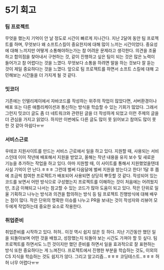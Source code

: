 # 5기 회고

### 팀 프로젝트

무엇을 했는지 기억이 안 날 정도로 시간이 빠르게 지나간다. 지난 2달여 동안 팀 프로젝트를 하며, 무엇보다 왜 소프트스킬이 중요한지에 대해 많이 느끼는 시간이었다. 중요성에 대해
느끼지만 어떻게 소통해야하는가는 참 어려운 문제라고 생각한다. 의견을 조율하고 합의점을 찾아내서 구현하는 것, 같이 진행하고 싶은 팀이 되는 것은 많은 노력이 들어가고 참 어렵다는
것을 느꼈다. 무엇보다 소통을 하려면 말을 하는 것보다 잘 듣는 것이 제일 중요하다는 것을 느꼈다. 앞으로 팀 프로젝트를 하면서 소프트 스킬에 대해 고민해보는 시간들을 더 가지게
될 것 같다.

### 밋코더

기존에는 인텔리제이에서 자바코드를 작성하는 위주의 작업이 많았다면, 서버환경이나 배포 또는 다른 애플리케이션과 통신하는 방식을 학습할 수 있는 기회가 많았다. 그래서 그런지 밋코더
글도 좀 더 네트워크와 관련된 글을 더 작성하게 되었고 이런 주제의 글을 더 관심을 가지고 읽었다. 하지만 이번에도 다른 글도 많이 못 읽어보고 참여도 많이 못 한 것 같아
아쉽다ㅠㅠ

### 서비스근로

우테코 지원사이트를 만드는 서비스 근로에서 일을 하고 있다. 지원할 때, 사용되는 서비스인데 이미 작년에 배포해서 지원을 받았고, 올해는 작년 내용을 유지 보수 및 새로운 기능을
추가하는 작업을 하고 있다. 아마 지원할 때, 이 사이트를 통해서 지원했었을텐데 사실 기억이 안 난다.ㅎㅎㅎ 그런데 벌써 다음달에 벌써 지원을 받는다고 한다! 1달 후 쯤에 조금씩
참여한 프로젝트가 배포되어 사용되면 상당히 뿌듯할 것 같다. 작성되어 있는 코드를 보면서 어떤 방식으로 구성했는지 프로젝트를 이해하는 것이 처음에는 어려웠지만, 조금 이해되고
나서는 참고할 수 있는 코드가 많아 도움이 되고 있다. 작은 단위로 일울 기획하고 나누는 방식과 의견을 합의하는 방식 등 팀 프로젝트 진행방식에 대해 배우는 점이 많다. 작은
단위의 명확한 이슈를 나누고 PR을 보내는 것이 작성자와 리뷰어 모두에게 작업하는데 중요한 요소로 작용한다.

### 취업준비

취업준비를 시작하고 있다. 허허.. 이것 역시 쉽지 않은 듯 하다. 지난 기간동안 했던 일을 되돌아보며 어떤 것을 배웠고, 성장했는지 되돌아 보는 시간도 가져아 할 듯 싶다. 팀
프로젝트를 하면서도 느낀 것이지만 했던 준비를 하면서 일을 효과적으로 잘 표현하는 방식 또한 중요하다는 게 느껴진다. 프로젝트에서 진행한 부분을 학습하는 것도, 이외의 CS 지식을
학습하는 것도 쉽지가 않다. 그리고 알고리즘...ㅎㅎㅎ 코딩테스트..ㅎㅎㅎ 허허 너무 어렵다ㅠㅠ
